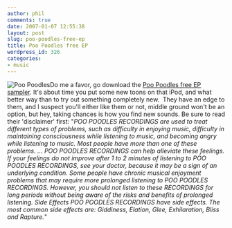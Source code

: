 ```yaml
---
author: phil
comments: true
date: 2007-01-07 12:55:38
layout: post
slug: poo-poodles-free-ep
title: Poo Poodles free EP
wordpress_id: 326
categories:
- music
---
```


![Poo Poodles ](http://fak3r.com/wp-content/uploads/2007/01/poo-poodles-eep-front.jpg)Do me a favor, go download the [Poo Poodles free EP sampler](http://poopoodles.com/eEP.htm).  It's about time you put some new toons on that iPod, and what better way than to try out something completely new.  They have an edge to them, and I suspect you'll either like them or not, middle ground won't be an option, but hey, taking chances is how you find new sounds.  Be sure to read their 'disclaimer' first:  "_POO POODLES RECORDINGS are used to treat different types of problems, such as difficulty in enjoying music, difficulty in maintaining consciousness while listening to music, and becoming angry while listening to music. Most people have more than one of these problems. ... POO POODLES RECORDINGS can help alleviate these feelings. If your feelings do not improve after 1 to 2 minutes of listening to POO POODLES RECORDINGS, see your doctor, because it may be a sign of an underlying condition. Some people have chronic musical enjoyment problems that may require more prolonged listening to POO POODLES RECORDINGS. However, you should not listen to these RECORDINGS for long periods without being aware of the risks and benefits of prolonged listening. Side Effects POO POODLES RECORDINGS have side effects. The most common side effects are: Giddiness, Elation, Glee, Exhilaration, Bliss and Rapture._"
